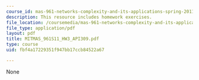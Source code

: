 ```yaml
---
course_id: mas-961-networks-complexity-and-its-applications-spring-2011
description: This resource includes homework exercises.
file_location: /coursemedia/mas-961-networks-complexity-and-its-applications-spring-2011/fbf4a17229351f947bb17ccb84522a67_MITMAS_961S11_HW3_API309.pdf
file_type: application/pdf
layout: pdf
title: MITMAS_961S11_HW3_API309.pdf
type: course
uid: fbf4a17229351f947bb17ccb84522a67

---
```

None
